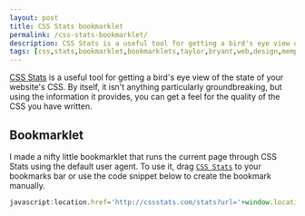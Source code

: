 ```yaml
---
layout: post
title: CSS Stats bookmarklet
permalink: /css-stats-bookmarklet/
description: CSS Stats is a useful tool for getting a bird's eye view of the state of your website's CSS. 
tags: [css,stats,bookmarklet,bookmarklets,taylor,bryant,web,design,memphis]
---
```


<a href="http://cssstats.com">CSS Stats</a> is a useful tool for getting a bird's eye view of the state of your website's CSS. By itself, it isn't anything particularly groundbreaking, but using the information it provides, you can get a feel for the quality of the CSS you have written.

## Bookmarklet
I made a nifty little bookmarklet that runs the current page through CSS Stats using the default user agent. To use it, drag <a href="javascript:location.href='http://cssstats.com/stats?url='+window.location.href+'&ua=Browser Default'" title="CSS Stats">`CSS Stats`</a> to your bookmarks bar or use the code snippet below to create the bookmark manually.

```javascript
javascript:location.href='http://cssstats.com/stats?url='+window.location.href+'&ua=Browser Default'
```

